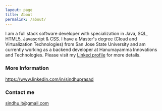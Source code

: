 ```yaml
---
layout: page
title: About
permalink: /about/
---
```


I am a full stack software developer with specialization in Java, SQL, HTML5, Javascript & CSS. I have a Master's degree (Cloud and Virtualization Technologies) from San Jose State University and am currently working as a backend developer at Hanumayamma Innovations and Technologies. Please visit my [Linked profile](https://www.linkedin.com/in/sindhuprasad) for more details.

### More Information

https://www.linkedin.com/in/sindhuprasad

### Contact me

[sindhu.it@gmail.com](mailto:sindhu.it@gmail.com)
